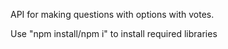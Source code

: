 API for making questions with options with votes.

Use "npm install/npm i" to install required libraries
